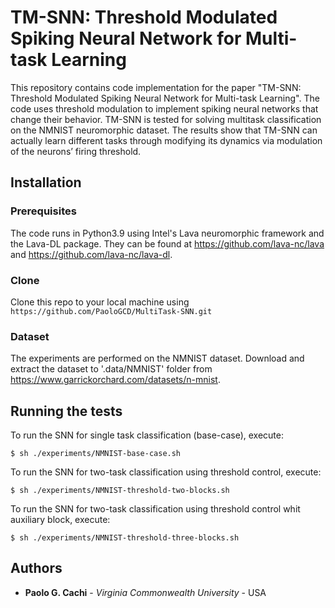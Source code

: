 # TM-SNN: Threshold Modulated Spiking Neural Network for Multi-task Learning

This repository contains code implementation for the paper "TM-SNN: Threshold Modulated Spiking Neural Network for Multi-task Learning". The code uses threshold modulation to implement spiking neural networks that change their behavior. TM-SNN is tested for solving multitask classification on the NMNIST neuromorphic dataset. The results show that TM-SNN can actually learn different tasks through modifying its dynamics via modulation of the neurons’ firing threshold.

## Installation

### Prerequisites

The code runs in Python3.9 using Intel's Lava neuromorphic framework and the Lava-DL package. They can be found at https://github.com/lava-nc/lava and https://github.com/lava-nc/lava-dl.

### Clone

Clone this repo to your local machine using `https://github.com/PaoloGCD/MultiTask-SNN.git`

### Dataset

The experiments are performed on the NMNIST dataset. Download and extract the dataset to '.data/NMNIST' folder from https://www.garrickorchard.com/datasets/n-mnist.

## Running the tests

To run the SNN for single task classification (base-case), execute:

```shell
$ sh ./experiments/NMNIST-base-case.sh
```

To run the SNN for two-task classification using threshold control, execute:

```shell
$ sh ./experiments/NMNIST-threshold-two-blocks.sh
```

To run the SNN for two-task classification using threshold control whit auxiliary block, execute:

```shell
$ sh ./experiments/NMNIST-threshold-three-blocks.sh
```

## Authors

* **Paolo G. Cachi** - *Virginia Commonwealth University* - USA
